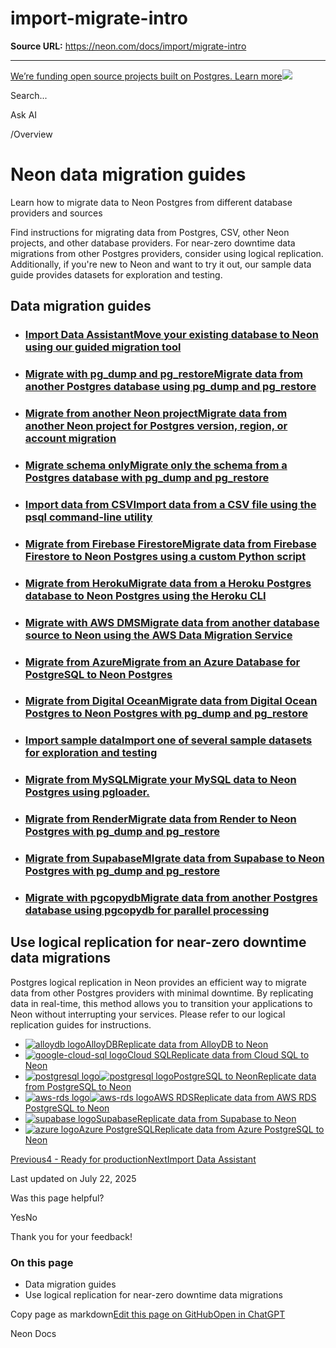 # import-migrate-intro

**Source URL:** https://neon.com/docs/import/migrate-intro

---

[We’re funding open source projects built on Postgres. Learn more![](/_next/static/svgs/9ee958f8b2be7694e4ce9140c14df68e.svg)](https://neon.com/programs/open-source)

Search...

Ask AI

[](/docs)/Overview

# Neon data migration guides

Learn how to migrate data to Neon Postgres from different database providers and sources

Find instructions for migrating data from Postgres, CSV, other Neon projects, and other database providers. For near-zero downtime data migrations from other Postgres providers, consider using logical replication. Additionally, if you're new to Neon and want to try it out, our sample data guide provides datasets for exploration and testing.

## Data migration guides

  * ### [Import Data AssistantMove your existing database to Neon using our guided migration tool](/docs/import/import-data-assistant)
  * ### [Migrate with pg_dump and pg_restoreMigrate data from another Postgres database using pg_dump and pg_restore](/docs/import/migrate-from-postgres)
  * ### [Migrate from another Neon projectMigrate data from another Neon project for Postgres version, region, or account migration](/docs/import/migrate-from-neon)
  * ### [Migrate schema onlyMigrate only the schema from a Postgres database with pg_dump and pg_restore](/docs/import/migrate-schema-only)
  * ### [Import data from CSVImport data from a CSV file using the psql command-line utility](/docs/import/import-from-csv)
  * ### [Migrate from Firebase FirestoreMigrate data from Firebase Firestore to Neon Postgres using a custom Python script](/docs/import/migrate-from-firebase)
  * ### [Migrate from HerokuMigrate data from a Heroku Postgres database to Neon Postgres using the Heroku CLI](/docs/import/migrate-from-heroku)
  * ### [Migrate with AWS DMSMigrate data from another database source to Neon using the AWS Data Migration Service](/docs/import/migrate-aws-dms)
  * ### [Migrate from AzureMigrate from an Azure Database for PostgreSQL to Neon Postgres](/docs/import/migrate-from-azure-postgres)
  * ### [Migrate from Digital OceanMigrate data from Digital Ocean Postgres to Neon Postgres with pg_dump and pg_restore](/docs/import/migrate-from-digital-ocean)
  * ### [Import sample dataImport one of several sample datasets for exploration and testing](/docs/import/import-sample-data)
  * ### [Migrate from MySQLMigrate your MySQL data to Neon Postgres using pgloader.](/docs/import/migrate-mysql)
  * ### [Migrate from RenderMigrate data from Render to Neon Postgres with pg_dump and pg_restore](/docs/import/migrate-from-render)
  * ### [Migrate from SupabaseMIgrate data from Supabase to Neon Postgres with pg_dump and pg_restore](/docs/import/migrate-from-supabase)
  * ### [Migrate with pgcopydbMigrate data from another Postgres database using pgcopydb for parallel processing](/docs/import/pgcopydb)



## Use logical replication for near-zero downtime data migrations

Postgres logical replication in Neon provides an efficient way to migrate data from other Postgres providers with minimal downtime. By replicating data in real-time, this method allows you to transition your applications to Neon without interrupting your services. Please refer to our logical replication guides for instructions.

  * [![alloydb logo](/images/technology-logos/alloydb.svg)AlloyDBReplicate data from AlloyDB to Neon](/docs/guides/logical-replication-alloydb)
  * [![google-cloud-sql logo](/images/technology-logos/google-cloud-sql.svg)Cloud SQLReplicate data from Cloud SQL to Neon](/docs/guides/logical-replication-cloud-sql)
  * [![postgresql logo](/images/technology-logos/postgresql.svg)![postgresql logo](/images/technology-logos/postgresql-dark.svg)PostgreSQL to NeonReplicate data from PostgreSQL to Neon](/docs/guides/logical-replication-postgres-to-neon)
  * [![aws-rds logo](/images/technology-logos/aws-rds.svg)![aws-rds logo](/images/technology-logos/aws-rds-dark.svg)AWS RDSReplicate data from AWS RDS PostgreSQL to Neon](/docs/guides/logical-replication-rds-to-neon)
  * [![supabase logo](/images/technology-logos/supabase.svg)SupabaseReplicate data from Supabase to Neon](/docs/guides/logical-replication-supabase-to-neon)
  * [![azure logo](/images/technology-logos/azure.svg)Azure PostgreSQLReplicate data from Azure PostgreSQL to Neon](/docs/import/migrate-from-azure-postgres)



[Previous4 - Ready for production](/docs/get-started/production-checklist)[NextImport Data Assistant](/docs/import/import-data-assistant)

Last updated on July 22, 2025

Was this page helpful?

YesNo

Thank you for your feedback!

### On this page

  * Data migration guides
  * Use logical replication for near-zero downtime data migrations



Copy page as markdown[Edit this page on GitHub](https://github.com/neondatabase/website/tree/main/content/docs/import/migrate-intro.md)[Open in ChatGPT](https://chatgpt.com/?hints=search&q=Read+https://raw.githubusercontent.com/neondatabase/website/refs/heads/main/content/docs/import/migrate-intro.md)

Neon Docs